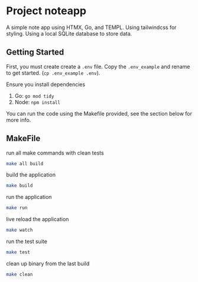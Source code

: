 # Project noteapp

A simple note app using HTMX, Go, and TEMPL. Using tailwindcss for styling. Using a local SQLite database to store data.

## Getting Started

First, you must create create a `.env` file. Copy the `.env_example` and rename to get started. (`cp .env_example .env`).  

Ensure you install dependencies
1. Go: `go mod tidy`
2. Node: `npm install`

You can run the code using the Makefile provided, see the section below for more info.

## MakeFile

run all make commands with clean tests
```bash
make all build
```

build the application
```bash
make build
```

run the application
```bash
make run
```

live reload the application
```bash
make watch
```

run the test suite
```bash
make test
```

clean up binary from the last build
```bash
make clean
```